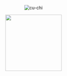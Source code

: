 <p align="center"> <img src="https://discord.c99.nl/widget/theme-4/666732305037000726.png" alt="cu-chi" /> </p>
<p align="center"> <img height="180em" src="http://github-readme-streak-stats.herokuapp.com?user=uncentered&theme=dark&hide_border=true&dates=DDDADA50&background=DDDDDD10&fire=1FBFDD&ring=1FBFDD&currStreakLabel=1FBFDD&stroke=DDDADA50"/> </p>
